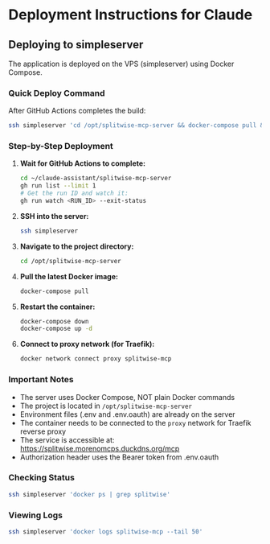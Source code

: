 # Deployment Instructions for Claude

## Deploying to simpleserver

The application is deployed on the VPS (simpleserver) using Docker Compose.

### Quick Deploy Command

After GitHub Actions completes the build:

```bash
ssh simpleserver 'cd /opt/splitwise-mcp-server && docker-compose pull && docker-compose down && docker-compose up -d && docker network connect proxy splitwise-mcp'
```

### Step-by-Step Deployment

1. **Wait for GitHub Actions to complete:**
   ```bash
   cd ~/claude-assistant/splitwise-mcp-server
   gh run list --limit 1
   # Get the run ID and watch it:
   gh run watch <RUN_ID> --exit-status
   ```

2. **SSH into the server:**
   ```bash
   ssh simpleserver
   ```

3. **Navigate to the project directory:**
   ```bash
   cd /opt/splitwise-mcp-server
   ```

4. **Pull the latest Docker image:**
   ```bash
   docker-compose pull
   ```

5. **Restart the container:**
   ```bash
   docker-compose down
   docker-compose up -d
   ```

6. **Connect to proxy network (for Traefik):**
   ```bash
   docker network connect proxy splitwise-mcp
   ```

### Important Notes

- The server uses Docker Compose, NOT plain Docker commands
- The project is located in `/opt/splitwise-mcp-server`
- Environment files (.env and .env.oauth) are already on the server
- The container needs to be connected to the `proxy` network for Traefik reverse proxy
- The service is accessible at: https://splitwise.morenomcps.duckdns.org/mcp
- Authorization header uses the Bearer token from .env.oauth

### Checking Status

```bash
ssh simpleserver 'docker ps | grep splitwise'
```

### Viewing Logs

```bash
ssh simpleserver 'docker logs splitwise-mcp --tail 50'
```